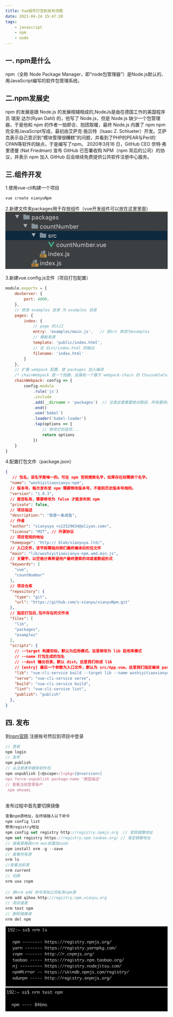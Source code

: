 ```yaml
---
title: Vue组件打包到发布流程
date: 2021-04-24 15:47:20
tags:
    - javascript
    - npm
    - node
---
```





## 一. npm是什么

   npm（全称 Node Package Manager，即“node包管理器”）是Node.js默认的、用JavaScript编写的软件包管理系统。


<!--more-->

## 二.npm发展史

   npm 的发展是跟 Node.js 的发展相辅相成的,NodeJs是由在德国工作的美国程序员 瑞安.达尔(Ryan Dahl) 的，他写了 Node.js，但是 Node.js 缺少一个包管理器，于是他和 npm 的作者一拍即合、抱团取暖，最终 Node.js 内置了 npm
   npm完全用JavaScript写成，最初由艾萨克·施吕特（Isaac Z. Schlueter）开发。艾萨克表示自己意识到“模块管理很糟糕”的问题，并看到了PHP的PEAR与Perl的CPAN等软件的缺点，于是编写了npm。
2020年3月16 日，GitHub CEO 奈特·弗里德曼 (Nat Friedman) 宣布 GitHub 已签署收购 NPM（npm 背后的公司）的协议，并表示 npm 加入 GitHub 后会继续免费提供公共软件注册中心服务。


## 三.组件开发


 1.使用vue-cli构建一个项目
 
```javascript
vue create xianyuNpm
```

 2.新建文件夹packages用于存放组件（vue开发组件可以放在这里里面）
![image.png](/assets/npm-build/image.png)

3.新建vue.config.js文件（项目打包配置）
```javascript
module.exports = {
    devServer: {
        port: 4000,
    },
    // 修改 examples 目录 为 examples 目录
    pages: {
        index: {
            // page 的入口
            entry: 'examples/main.js',   // 把src 修改为examples
            // 模板来源
            template: 'public/index.html',
            // 在 dist/index.html 的输出
            filename: 'index.html'
        }
    },
    // 扩展 webpack 配置，使 packages 加入编译
    /* chainWebpack 是一个函数，会接收一个基于 webpack-chain 的 ChainableConfig 实例。允许对内部的 webpack 配置进行更细粒度的修改。 */
    chainWebpack: config => {
        config.module
            .rule('js')
            .include
            .add(__dirname + 'packages')  // 注意这里需要绝对路径，所有要拼接__dirname
            .end()
            .use('babel')
            .loader('babel-loader')
            .tap(options => {
                // 修改它的选项...
                return options
            })
    }
}

```

 4.配置打包文件（package.json）
```json
{
   // 包名，该名字是唯一的。可在 npm 官网搜索名字，如果存在则需换个名字。
  "name": "woshiyitiaoxianyu-npm",
  // 版本号，每次发布至 npm 需要修改版本号，不能和历史版本号相同。
  "version": "1.0.3",
  // 是否私有，需要修改为 false 才能发布到 npm
  "private": false,
  // 项目描述
  "description:": "我是一条咸鱼",
  // 作者
  "author": "xianyuya <s22529634@aliyun.com>",
  "license": "MIT", // 开源协议
  // 项目官网的地址
  "homepage": "http:// blob/xianyuya.ltd/",
  // 入口文件，该字段需指向我们最终编译后的包文件
  "main": "lib/woshiyitiaoxianyu-npm.umd.min.js", 
  // 关键字，以空格分离希望用户最终搜索的词或者数组形式
  "keywords": [
    "vue",
    "countNumber"
  ],
  // 项目仓库
  "repository": {
    "type": "git",
    "url": "https://github.com/s-xianyu/xianyuNpm.git"
  },
  // 指定打包后,包中存在的文件夹
  "files": [
    "lib",
    "packages",
    "examples"
  ],
  "scripts": {
    // --target 构建目标，默认为应用模式。这里修改为 lib 启用库模式
    // --name 打包生成的包名
    // --dest 输出目录，默认 dist。这里我们改成 lib
    // [entry] 最后一个参数为入口文件，默认为 src/App.vue。这里我们指定编译 packages/ 组件库目录
    "lib": "vue-cli-service build --target lib --name woshiyitiaoxianyu-npm --dest lib packages/index.js",
    "serve": "vue-cli-service serve",
    "build": "vue-cli-service build",
    "lint": "vue-cli-service lint",
    "publish": "publish"
  },
}

```


## 四. 发布

 到[npm官网](https://www.npmjs.com/) 注册账号然后到项目中登录
 
```javascript
// 登录
npm login
// 发布
npm publish
// 从注册表中删除软件包
npm unpublish [<@scope>/]<pkg>[@<version>]
npx force-unpublish package-name '原因描述'
// 查看当前登录账户
 npm whoami
      

```

 发布过程中首先要切换镜像
```javascript
查看npm源地址，在终端输入以下命令
npm config list
修改registry地址
npm config set registry http://registry.npmjs.org  // 官网镜像地址
npm set registry https://registry.npm.taobao.org/ // 淘宝镜像地址
// 或者直接装nrm mac前面加sudo
npm install nrm -g --save
// 查看所有源
nrm ls
//查看当前源
nrm current
// 切换
nrm use cnpm

// 用nrm add 命令添加公司私有npm源
nrm add qihoo http://registry.npm.xianyu.org
// 测试速度
nrm test npm
// 删除镜像源
nrm del npm
```
![image.png](/assets/npm-build/image1.png)
![image.png](/assets/npm-build/image2.png)
